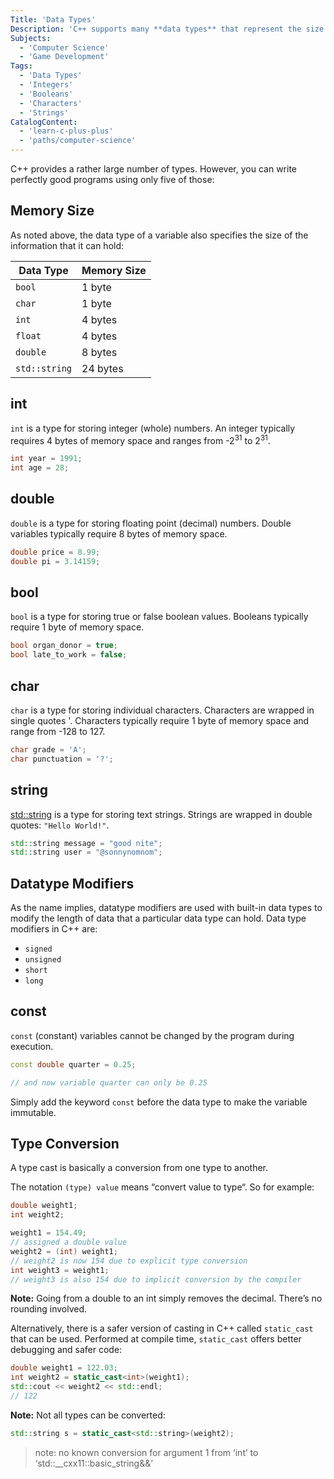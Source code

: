 ```yaml
---
Title: 'Data Types'
Description: 'C++ supports many **data types** that represent the size and kind of values being stored in memory. You can write perfectly good programs using only five of those.'
Subjects:
  - 'Computer Science'
  - 'Game Development'
Tags:
  - 'Data Types'
  - 'Integers'
  - 'Booleans'
  - 'Characters'
  - 'Strings'
CatalogContent:
  - 'learn-c-plus-plus'
  - 'paths/computer-science'
---
```


C++ provides a rather large number of types. However, you can write perfectly good programs using only five of those:

## Memory Size

As noted above, the data type of a variable also specifies the size of the information that it can hold:

| Data Type     | Memory Size |
| ------------- | ----------- |
| `bool`        | 1 byte      |
| `char`        | 1 byte      |
| `int`         | 4 bytes     |
| `float`       | 4 bytes     |
| `double`      | 8 bytes     |
| `std::string` | 24 bytes    |

## int

`int` is a type for storing integer (whole) numbers. An integer typically requires 4 bytes of memory space and ranges from -2<sup>31</sup> to 2<sup>31</sup>.

```cpp
int year = 1991;
int age = 28;
```

## double

`double` is a type for storing floating point (decimal) numbers. Double variables typically require 8 bytes of memory space.

```cpp
double price = 8.99;
double pi = 3.14159;
```

## bool

`bool` is a type for storing true or false boolean values. Booleans typically require 1 byte of memory space.

```cpp
bool organ_donor = true;
bool late_to_work = false;
```

## char

`char` is a type for storing individual characters. Characters are wrapped in single quotes '. Characters typically require 1 byte of memory space and range from -128 to 127.

```cpp
char grade = 'A';
char punctuation = '?';
```

## string

[std::string](https://www.codecademy.com/resources/docs/cpp/strings) is a type for storing text strings. Strings are wrapped in double quotes: `"Hello World!"`.

```cpp
std::string message = "good nite";
std::string user = "@sonnynomnom";
```

## Datatype Modifiers

As the name implies, datatype modifiers are used with built-in data types to modify the length of data that a particular data type can hold. Data type modifiers in C++ are:

- `signed`
- `unsigned`
- `short`
- `long`

## const

`const` (constant) variables cannot be changed by the program during execution.

```cpp
const double quarter = 0.25;

// and now variable quarter can only be 0.25
```

Simply add the keyword `const` before the data type to make the variable immutable.


## Type Conversion

A type cast is basically a conversion from one type to another.

The notation `(type) value` means “convert value to type“. So for example:

```cpp
double weight1;
int weight2;

weight1 = 154.49;
// assigned a double value
weight2 = (int) weight1;
// weight2 is now 154 due to explicit type conversion
int weight3 = weight1;
// weight3 is also 154 due to implicit conversion by the compiler
```

**Note:** Going from a double to an int simply removes the decimal. There’s no rounding involved.

Alternatively, there is a safer version of casting in C++ called `static_cast` that can be used. Performed at compile time, `static_cast` offers better debugging and safer code:

```cpp
double weight1 = 122.03;
int weight2 = static_cast<int>(weight1);
std::cout << weight2 << std::endl;
// 122
```

**Note:** Not all types can be converted:
```cpp
std::string s = static_cast<std::string>(weight2);
```

> note: no known conversion for argument 1 from ‘int’ to ‘std::__cxx11::basic_string<char>&&’